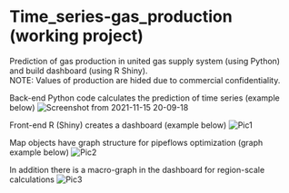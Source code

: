# Time_series-gas_production (working project)
Prediction of gas production in united gas supply system (using Python) and build dashboard (using R Shiny).  
NOTE: Values of production are hided due to commercial confidentiality.

Back-end Python code calculates the prediction of time series (example below)
![Screenshot from 2021-11-15 20-09-18](https://user-images.githubusercontent.com/63195531/141825678-1217b28e-241b-4c7a-8c30-db132cd21939.png)

Front-end R (Shiny) creates a dashboard (example below)
![Pic1](https://user-images.githubusercontent.com/63195531/146538267-b3cb30ea-95d9-4076-b8cf-078a4cb5e4c2.PNG)

Map objects have graph structure for pipeflows optimization (graph example below)
![Pic2](https://user-images.githubusercontent.com/63195531/146538298-5ed37169-523d-4bb8-9684-69e5eb84c3ce.PNG)

In addition there is a macro-graph in the dashboard for region-scale calculations
![Pic3](https://user-images.githubusercontent.com/63195531/146538387-4bcccbd5-a5bc-4c9b-9ebf-c7beffb5c7f1.PNG)
